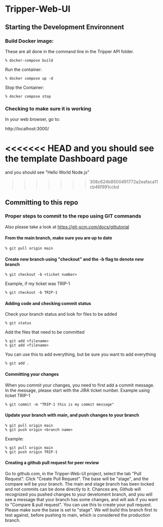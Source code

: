 # Tripper-Web-UI


## Starting the Development Environnent

### Build Docker image: 

These are all done in the command line in the Tripper API folder.

```
% docker-compose build
```
Run the container:

```
% docker compose up -d
```

Stop the Container:

```
% docker compose stop
```

### Checking to make sure it is working

In your web browser, go to:

http://localhost:3000/

<<<<<<< HEAD
and you should see the template Dashboard page
=======
and you should see "Hello World Node.js"
>>>>>>> 308c624b8500491772a2eafaca11cb46f991ccbd


## Committing to this repo

### Proper steps to commit to the repo using GIT commands

Also please take a look at https://git-scm.com/docs/gittutorial

#### From the main branch, make sure you are up to date

```
% git pull origin main
```

#### Create new branch using "checkout" and the -b flag to denote new branch

```
% git checkout -b <ticket number>
```

Example, if my ticket was TRIP-1

```
% git checkout -b TRIP-1
```

#### Adding code and checking commit status

Check your branch status and look for files to be added

```
% git status
```

Add the files that need to be committed

```
% git add <filename>
% git add <filename>
```

You can use this to add everything, but be sure you want to add everything

```
% git add .
```

#### Committing your changes

When you commit your changes, you need to first add a commit message.  In the message, please start with the JIRA ticket number. Example using ticket TRIP-1

```
% git commit -m "TRIP-1 this is my commit message"
```

#### Update your branch with main, and push changes to your branch

```
% git pull origin main
% git push origin <branch name>
```

Example:

```
% git pull origin main
% git push origin TRIP-1
```

#### Creating a github pull request for peer review

Go to github.com, in the Tripper-Web-UI project, select the tab "Pull Request".  Click "Create Pull Request".  The base will be "stage", and the compare will be your branch.  The main and stage branch has been locked and not commits can be done directly to it.  Chances are, Github will recognized you pushed changes to your develoment branch, and you will see a message that your branch has some changes, and will ask if you want to "Compare & pull request".  You can use this to create your pull request.  Please make sure the base is set to "stage".  We will build this branch first to test against, before pushing to main, which is considered the production branch.
